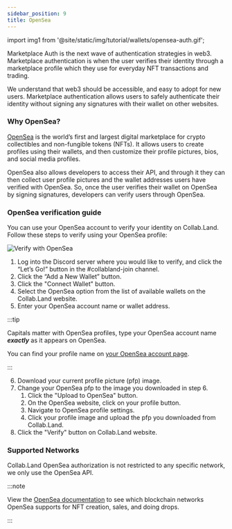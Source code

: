 ```yaml
---
sidebar_position: 9
title: OpenSea
---
```


import img1 from '@site/static/img/tutorial/wallets/opensea-auth.gif';

Marketplace Auth is the next wave of authentication strategies in web3. Marketplace authentication is when the user verifies their identity through a marketplace profile which they use for everyday NFT transactions and trading.

We understand that web3 should be accessible, and easy to adopt for new users. Marketplace authentication allows users to safely authenticate their identity without signing any signatures with their wallet on other websites.

### Why OpenSea?

[OpenSea](https://opensea.io/) is the world’s first and largest digital marketplace for crypto collectibles and non-fungible tokens (NFTs). It allows users to create profiles using their wallets, and then customize their profile pictures, bios, and social media profiles.

OpenSea also allows developers to access their API, and through it they can then collect user profile pictures and the wallet addresses users have verified with OpenSea. So, once the user verifies their wallet on OpenSea by signing signatures, developers can verify users through OpenSea.

### OpenSea verification guide

You can use your OpenSea account to verify your identity on Collab.Land. Follow these steps to verify using your OpenSea profile:

<div class="text--center">
  <img  src={img1} alt="Verify with OpenSea" />
</div>

1. Log into the Discord server where you would like to verify, and click the “Let’s Go!” button in the #collabland-join channel.
2. Click the “Add a New Wallet” button.
3. Click the "Connect Wallet" button.
4. Select the OpenSea option from the list of available wallets on the Collab.Land website.
5. Enter your OpenSea account name or wallet address.

:::tip

Capitals matter with OpenSea profiles, type your OpenSea account name **_exactly_** as it appears on OpenSea.

You can find your profile name on [your OpenSea account page](https://opensea.io/account).

:::

6. Download your current profile picture (pfp) image.
7. Change your OpenSea pfp to the image you downloaded in step 6.
   1. Click the "Upload to OpenSea" button.
   2. On the OpenSea website, click on your profile button.
   3. Navigate to OpenSea profile settings.
   4. Click your profile image and upload the pfp you downloaded from Collab.Land.
8. Click the "Verify" button on Collab.Land website.

### Supported Networks

Collab.Land OpenSea authorization is not restricted to any specific network, we only use the OpenSea API.

:::note

View the [OpenSea documentation](https://docs.opensea.io/reference/supported-chains) to see which blockchain networks OpenSea supports for NFT creation, sales, and doing drops.

:::
